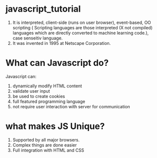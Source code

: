 # javascript_tutorial

1. It is interpreted, client-side (runs on user browser), event-based, OO scripting ( Scripting languages are those interpreted (X not compiled) languages which are directly converted to machine learning code.),  case senseitiv language.  
2. It was invented in 1995 at Netscape Corporation.


# What can Javascript do?
Javascript can:
  1. dynamically modify HTML content
  2. validate user input
  3. be used to create cookies
  4. full featured programming language
  5. not require user interaction with server for communication
  
  
# what makes JS Unique?
  1. Supported by all major browsers.
  2. Complex things are done easier
  3. Full integration with HTML and CSS
